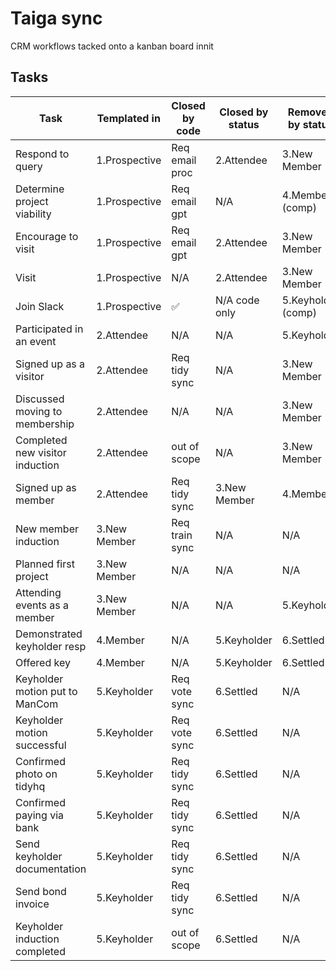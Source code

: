 # Taiga sync

CRM workflows tacked onto a kanban board innit

## Tasks

| Task                            | Templated in  | Closed by code | Closed by status | Removed by status  |
| ------------------------------- | ------------- | -------------- | ---------------- | ------------------ |
| Respond to query                | 1.Prospective | Req email proc | 2.Attendee       | 3.New Member       |
| Determine project viability     | 1.Prospective | Req email gpt  | N/A              | 4.Member (comp)    |
| Encourage to visit              | 1.Prospective | Req email gpt  | 2.Attendee       | 3.New Member       |
| Visit                           | 1.Prospective | N/A            | 2.Attendee       | 3.New Member       |
| Join Slack                      | 1.Prospective | ✅            | N/A code only    | 5.Keyholder (comp) |
| Participated in an event        | 2.Attendee    | N/A            | N/A              | 5.Keyholder        |
| Signed up as a visitor          | 2.Attendee    | Req tidy sync  | N/A              | 3.New Member       |
| Discussed moving to membership  | 2.Attendee    | N/A            | N/A              | 3.New Member       |
| Completed new visitor induction | 2.Attendee    | out of scope   | N/A              | 3.New Member       |
| Signed up as member             | 2.Attendee    | Req tidy sync  | 3.New Member     | 4.Member           |
| New member induction            | 3.New Member  | Req train sync | N/A              | N/A                |
| Planned first project           | 3.New Member  | N/A            | N/A              | N/A                |
| Attending events as a member    | 3.New Member  | N/A            | N/A              | 5.Keyholder        |
| Demonstrated keyholder resp     | 4.Member      | N/A            | 5.Keyholder      | 6.Settled          |
| Offered key                     | 4.Member      | N/A            | 5.Keyholder      | 6.Settled          |
| Keyholder motion put to ManCom  | 5.Keyholder   | Req vote sync  | 6.Settled        | N/A                |
| Keyholder motion successful     | 5.Keyholder   | Req vote sync  | 6.Settled        | N/A                |
| Confirmed photo on tidyhq       | 5.Keyholder   | Req tidy sync  | 6.Settled        | N/A                |
| Confirmed paying via bank       | 5.Keyholder   | Req tidy sync  | 6.Settled        | N/A                |
| Send keyholder documentation    | 5.Keyholder   | Req tidy sync  | 6.Settled        | N/A                |
| Send bond invoice               | 5.Keyholder   | Req tidy sync  | 6.Settled        | N/A                |
| Keyholder induction completed   | 5.Keyholder   | out of scope   | 6.Settled        | N/A                |
